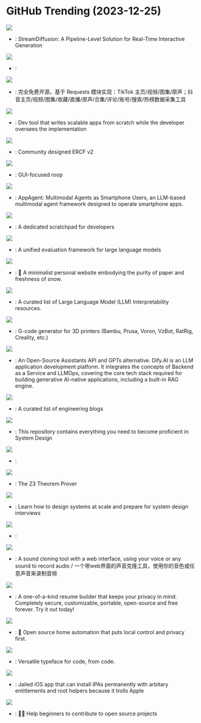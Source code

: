 # GitHub Trending (2023-12-25)

![](https://img.shields.io/badge/Python-New%20816-green?style=flat-square&logo=appveyor)
- [](https://github.comundefined): StreamDiffusion: A Pipeline-Level Solution for Real-Time Interactive Generation

![](https://img.shields.io/badge/Python-New%20675-green?style=flat-square&logo=appveyor)
- [](https://github.comundefined): 

![](https://img.shields.io/badge/Python-New%20159-green?style=flat-square&logo=appveyor)
- [](https://github.comundefined): 完全免费开源，基于 Requests 模块实现：TikTok 主页/视频/图集/原声；抖音主页/视频/图集/收藏/直播/原声/合集/评论/账号/搜索/热榜数据采集工具

![](https://img.shields.io/badge/Python-New%201-green?style=flat-square&logo=appveyor)
- [](https://github.comundefined): Dev tool that writes scalable apps from scratch while the developer oversees the implementation

![](https://img.shields.io/badge/none-New%2034-green?style=flat-square&logo=appveyor)
- [](https://github.comundefined): Community designed ERCF v2

![](https://img.shields.io/badge/Python-New%20129-green?style=flat-square&logo=appveyor)
- [](https://github.comundefined): GUI-focused roop

![](https://img.shields.io/badge/Python-New%20854-green?style=flat-square&logo=appveyor)
- [](https://github.comundefined): AppAgent: Multimodal Agents as Smartphone Users, an LLM-based multimodal agent framework designed to operate smartphone apps.

![](https://img.shields.io/badge/JavaScript-New%20237-green?style=flat-square&logo=appveyor)
- [](https://github.comundefined): A dedicated scratchpad for developers

![](https://img.shields.io/badge/Python-New%2082-green?style=flat-square&logo=appveyor)
- [](https://github.comundefined): A unified evaluation framework for large language models

![](https://img.shields.io/badge/TypeScript-New%20188-green?style=flat-square&logo=appveyor)
- [](https://github.comundefined): 📜 A minimalist personal website embodying the purity of paper and freshness of snow.

![](https://img.shields.io/badge/none-New%20108-green?style=flat-square&logo=appveyor)
- [](https://github.comundefined): A curated list of Large Language Model (LLM) Interpretability resources.

![](https://img.shields.io/badge/C%2B%2B-New%2058-green?style=flat-square&logo=appveyor)
- [](https://github.comundefined): G-code generator for 3D printers (Bambu, Prusa, Voron, VzBot, RatRig, Creality, etc.)

![](https://img.shields.io/badge/TypeScript-New%2065-green?style=flat-square&logo=appveyor)
- [](https://github.comundefined): An Open-Source Assistants API and GPTs alternative. Dify.AI is an LLM application development platform. It integrates the concepts of Backend as a Service and LLMOps, covering the core tech stack required for building generative AI-native applications, including a built-in RAG engine.

![](https://img.shields.io/badge/Ruby-New%2081-green?style=flat-square&logo=appveyor)
- [](https://github.comundefined): A curated list of engineering blogs

![](https://img.shields.io/badge/none-New%2079-green?style=flat-square&logo=appveyor)
- [](https://github.comundefined): This repository contains everything you need to become proficient in System Design

![](https://img.shields.io/badge/Kotlin-New%2046-green?style=flat-square&logo=appveyor)
- [](https://github.comundefined): 

![](https://img.shields.io/badge/C%2B%2B-New%2017-green?style=flat-square&logo=appveyor)
- [](https://github.comundefined): The Z3 Theorem Prover

![](https://img.shields.io/badge/none-New%20304-green?style=flat-square&logo=appveyor)
- [](https://github.comundefined): Learn how to design systems at scale and prepare for system design interviews

![](https://img.shields.io/badge/HTML-New%2045-green?style=flat-square&logo=appveyor)
- [](https://github.comundefined): 

![](https://img.shields.io/badge/Python-New%20424-green?style=flat-square&logo=appveyor)
- [](https://github.comundefined): A sound cloning tool with a web interface, using your voice or any sound to record audio / 一个带web界面的声音克隆工具，使用你的音色或任意声音来录制音频

![](https://img.shields.io/badge/TypeScript-New%20227-green?style=flat-square&logo=appveyor)
- [](https://github.comundefined): A one-of-a-kind resume builder that keeps your privacy in mind. Completely secure, customizable, portable, open-source and free forever. Try it out today!

![](https://img.shields.io/badge/Python-New%2023-green?style=flat-square&logo=appveyor)
- [](https://github.comundefined): 🏡 Open source home automation that puts local control and privacy first.

![](https://img.shields.io/badge/JavaScript-New%2010-green?style=flat-square&logo=appveyor)
- [](https://github.comundefined): Versatile typeface for code, from code.

![](https://img.shields.io/badge/C-New%2033-green?style=flat-square&logo=appveyor)
- [](https://github.comundefined): Jailed iOS app that can install IPAs permanently with arbitary entitlements and root helpers because it trolls Apple

![](https://img.shields.io/badge/none-New%20265-green?style=flat-square&logo=appveyor)
- [](https://github.comundefined): 🚀✨ Help beginners to contribute to open source projects

